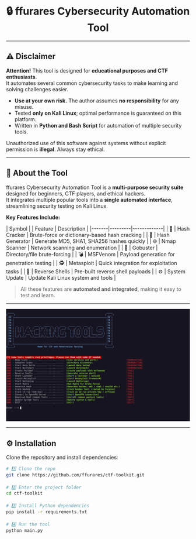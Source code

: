 <h1 align="center">🔒 ffurares Cybersecurity Automation Tool</h1>

---

## ⚠️ Disclaimer

**Attention!** This tool is designed for **educational purposes and CTF enthusiasts**.  
It automates several common cybersecurity tasks to make learning and solving challenges easier.  

- **Use at your own risk.** The author assumes **no responsibility** for any misuse.  
- Tested **only on Kali Linux**; optimal performance is guaranteed on this platform.  
- Written in **Python and Bash Script** for automation of multiple security tools.  

Unauthorized use of this software against systems without explicit permission is **illegal**. Always stay ethical.

---

## 📖 About the Tool

ffurares Cybersecurity Automation Tool is a **multi-purpose security suite** designed for beginners, CTF players, and ethical hackers.  
It integrates multiple popular tools into a **single automated interface**, streamlining security testing on Kali Linux.

**Key Features Include:**

| Symbol | | Feature | Description |
|-------|---------|-------------|
| 🔑 | Hash Cracker | Brute-force or dictionary-based hash cracking |
| 🧩 | Hash Generator | Generate MD5, SHA1, SHA256 hashes quickly |
| 🌐 | Nmap Scanner | Network scanning and enumeration |
| 🚪 | Gobuster | Directory/file brute-forcing |
| 💣 | MSFVenom | Payload generation for penetration testing |
| 🕵️ | Metasploit | Quick integration for exploitation tasks |
| 🔄 | Reverse Shells | Pre-built reverse shell payloads |
| ⚙️ | System Update | Update Kali Linux system and tools |

> All these features are **automated and integrated**, making it easy to test and learn.

---

<p align="center">
  <img src=".img/menu.gif" alt="Tool Demo" width="600">
</p>

---
## ⚙️ Installation

Clone the repository and install dependencies:

```bash
# 1️⃣ Clone the repo
git clone https://github.com/ffurares/ctf-toolkit.git

# 2️⃣ Enter the project folder
cd ctf-toolkit

# 3️⃣ Install Python dependencies
pip install -r requirements.txt

# 4️⃣ Run the tool
python main.py
```
